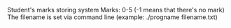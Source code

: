 Student's marks storing system
Marks: 0-5 (-1 means that there's no mark)
The filename is set via command line (example: ./progname filename.txt)
